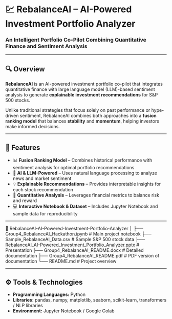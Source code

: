 # 💹 RebalanceAI – AI-Powered Investment Portfolio Analyzer
### An Intelligent Portfolio Co-Pilot Combining Quantitative Finance and Sentiment Analysis

---

## 🔍 Overview  
**RebalanceAI** is an AI-powered investment portfolio co-pilot that integrates quantitative finance with large language model (LLM)-based sentiment analysis to generate **explainable investment recommendations** for S&P 500 stocks.  

Unlike traditional strategies that focus solely on past performance or hype-driven sentiment, RebalanceAI combines both approaches into a **fusion ranking model** that balances **stability** and **momentum**, helping investors make informed decisions.

---

## 🌟 Features  

- 📊 **Fusion Ranking Model** – Combines historical performance with sentiment analysis for optimal portfolio recommendations  
- 🤖 **AI & LLM-Powered** – Uses natural language processing to analyze news and market sentiment  
- 💡 **Explainable Recommendations** – Provides interpretable insights for each stock recommendation  
- 🧮 **Quantitative Analysis** – Leverages financial metrics to balance risk and reward  
- 💻 **Interactive Notebook & Dataset** – Includes Jupyter Notebook and sample data for reproducibility  

---
📂 RebalanceAI-AI-Powered-Investment-Portfolio-Analyzer
│
├── Group4_RebalanceAI_Hackathon.ipynb # Main project notebook
├── Sample_RebalanceAI_Data.csv # Sample S&P 500 stock data
├── RebalanceAI_AI-Powered_Investment_Portfolio_Analyzer.pptx # Presentation
├── Group4_RebalanceAI_README.docx # Detailed documentation
├── Group4_RebalanceAI_README.pdf # PDF version of documentation
└── README.md # Project overview


---

## ⚙️ Tools & Technologies  

- **Programming Languages:** Python  
- **Libraries:** pandas, numpy, matplotlib, seaborn, scikit-learn, transformers / NLP libraries  
- **Environment:** Jupyter Notebook / Google Colab  
